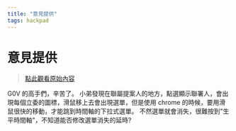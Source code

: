 ```yaml
---
title: "意見提供"
tags: hackpad
---
```


# 意見提供

> [點此觀看原始內容](https://g0v.hackpad.tw/J4m1s2gcgdD)

G0V 的高手們，辛苦了。
小弟發現在聯屬提案人的地方，點選顯示聯署人，會出現每個立委的圖標，滑鼠移上去會出現選單，但是使用 chrome 的時候，要用滑鼠很快的移動，才能跳到時間軸的下拉式選單。 不然選單就會消失，很難按到"生平時間軸"，不知道能否修改選單消失的延時?

